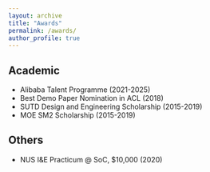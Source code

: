 ```yaml
---
layout: archive
title: "Awards"
permalink: /awards/
author_profile: true
---
```


## Academic
* Alibaba Talent Programme (2021-2025)
* Best Demo Paper Nomination in ACL (2018)
* SUTD Design and Engineering Scholarship (2015-2019)
* MOE SM2 Scholarship (2015-2019)


## Others
* NUS I&E Practicum @ SoC, $10,000 (2020)